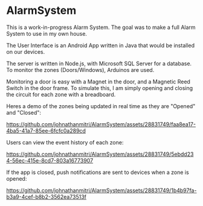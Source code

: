 # AlarmSystem

This is a work-in-progress Alarm System. The goal was to make a full Alarm System to use in my own house. 

The User Interface is an Android App written in Java that would be installed on our devices. 

The server is written in Node.js, with Microsoft SQL Server for a database. To monitor the zones (Doors/Windows), Arduinos are used. 

Monitoring a door is easy with a Magnet in the door, and a Magnetic Reed Switch in the door frame. To simulate this, I am simply opening and closing the circuit for each zone with a breadboard. 

Heres a demo of the zones being updated in real time as they are "Opened" and "Closed":

https://github.com/johnathanmitri/AlarmSystem/assets/28831749/faa8ea17-4ba5-41a7-85ee-6fcfc0a289cd

Users can view the event history of each zone:

https://github.com/johnathanmitri/AlarmSystem/assets/28831749/5ebdd234-56ec-415e-8cd7-803a16773907

If the app is closed, push notifications are sent to devices when a zone is opened:

https://github.com/johnathanmitri/AlarmSystem/assets/28831749/1b4b97fa-b3a9-4cef-b8b2-3562ea73513f


